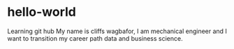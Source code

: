 # hello-world
Learning git hub
My name is cliffs wagbafor, I am mechanical engineer and I want to transition my career path data and business science.
